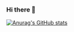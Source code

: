 ### Hi there 👋

[![Anurag's GitHub stats](https://github-readme-stats.vercel.app/api?username=luansantosdevpy)](https://github.com/anuraghazra/github-readme-stats)

<!--
**Luansantosdevpy/luansantosdevpy** is a ✨ _special_ ✨ repository because its `README.md` (this file) appears on your GitHub profile.

Here are some ideas to get you started:

- 🔭 I’m currently working on ...
- 🌱 I’m currently learning ...
- 👯 I’m looking to collaborate on ...
- 🤔 I’m looking for help with ...
- 💬 Ask me about ...
- 📫 How to reach me: ...
- 😄 Pronouns: ...
- ⚡ Fun fact: ...
-->
